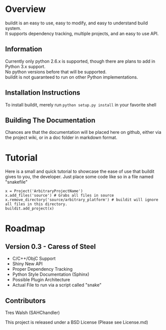 Overview
========

buildit is an easy to use, easy to modify, and easy to understand build system.  
It supports dependency tracking, multiple projects, and an easy to use API.  

Information
-----------

Currently only python 2.6.x is supported, though there are plans to add in Python 3.x support.  
No python versions before that will be supported.  
buildit is not guaranteed to run on other Python implementations.  

Installation Instructions
-------------------------

To install buildit, merely run `python setup.py install` in your favorite shell

Building The Documentation
--------------------------

Chances are that the documentation will be placed here on github, either via the project wiki, or in a doc folder in markdown format. 

Tutorial
========

Here is a small and quick tutorial to showcase the ease of use that buildit gives to you, the developer. Just place some code like so in a file named "snakefile"

    x = Project('ArbitraryProjectName')
    x.add_files('source') # Grabs all files in source
    x.remove_directory('source/arbitrary_platform') # buildit will ignore all files in this directory.
    buildit.add_project(x)


Roadmap
=======

Version 0.3 - Caress of Steel
-----------------------------

 * C/C++/ObjC Support
 * Shiny New API 
 * Proper Dependency Tracking
 * Python Style Documentation (Sphinx)
 * Possible Plugin Architecture
 * Actual File to run via a script called "snake"

Contributors
------------

Tres Walsh (SAHChandler)

This project is released under a BSD License (Please see License.md)
